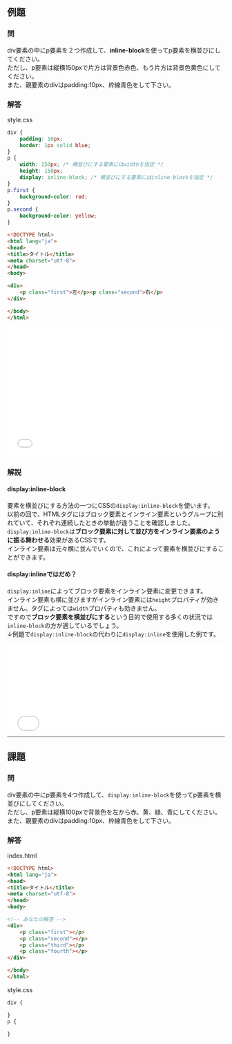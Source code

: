 ## 例題

### 問
div要素の中にp要素を２つ作成して、**inline-block**を使ってp要素を横並びにしてください。  
ただし、p要素は縦横150pxで片方は背景色赤色、もう片方は背景色黄色にしてください。  
また、親要素のdivはpadding:10px、枠線青色をして下さい。

### 解答
style.css
```css
div {
	padding: 10px;
	border: 1px solid blue;
}
p {
	width: 150px; /* 横並びにする要素にはwidthを指定 */
	height: 150px;
	display: inline-block; /* 横並びにする要素にはinline-blockを指定 */
}
p.first {
	background-color: red;
}
p.second {
	background-color: yellow;
}

```

```html
<!DOCTYPE html>
<html lang="ja">
<head>
<title>タイトル</title>
<meta charset="utf-8">
</head>
<body>

<div>
	<p class="first">左</p><p class="second">右</p>
</div>

</body>
</html>
```

<iframe width="100%" height="300" src="//jsfiddle.net/1mg31gdz/embedded/result,html,css/" allowfullscreen="allowfullscreen" frameborder="0"></iframe>

### 解説

#### display:inline-block
要素を横並びにする方法の一つにCSSの`display:inline-block`を使います。  
以前の回で、HTMLタグにはブロック要素とインライン要素というグループに別れていて、それぞれ連続したときの挙動が違うことを確認しました。  
`display:inline-block`は**ブロック要素に対して並び方をインライン要素のように振る舞わせる**効果があるCSSです。  
インライン要素は元々横に並んでいくので、これによって要素を横並びにすることができます。

#### display:inlineではだめ？
`display:inline`によってブロック要素をインライン要素に変更できます。  
インライン要素も横に並びますがインライン要素には`height`プロパティが効きません。タグによっては`width`プロパティも効きません。  
ですので**ブロック要素を横並びにする**という目的で使用する多くの状況では`inline-block`の方が適しているでしょう。  
↓例題で`display:inline-block`の代わりに`display:inline`を使用した例です。
<iframe width="100%" height="200" src="//jsfiddle.net/hm0fztke/embedded/result,html,css/" allowfullscreen="allowfullscreen" frameborder="0"></iframe>

---

## 課題

### 問
div要素の中にp要素を4つ作成して、`display:inline-block`を使ってp要素を横並びにしてください。  
ただし、p要素は縦横100pxで背景色を左から赤、黄、緑、青にしてください。  
また、親要素のdivはpadding:10px、枠線青色をして下さい。

### 解答

index.html
```html
<!DOCTYPE html>
<html lang="ja">
<head>
<title>タイトル</title>
<meta charset="utf-8">
</head>
<body>

<!-- あなたの解答 -->
<div>
	<p class="first"></p>
	<p class="second"></p>
	<p class="third"></p>
	<p class="fourth"></p>
</div>

</body>
</html>
```

style.css

```css
div {

}
p {

}

```

<script language="heredocument" id="default_html"><!-- あなたの解答 -->
<div>
	<p class="first"></p>
	<p class="second"></p>
	<p class="third"></p>
	<p class="fourth"></p>
</div>
</script>
<script>
var default_html = document.getElementById("default_html").text;
</script>

<script language="heredocument" id="default_css">/\* あなたの解答 \*/
</script>
<script>
var default_css = document.getElementById("default_css").text;
</script>